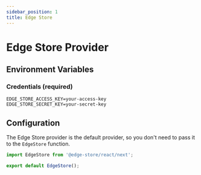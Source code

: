 ```yaml
---
sidebar_position: 1
title: Edge Store
---
```


# Edge Store Provider

## Environment Variables

### Credentials (required)

```shell title=".env"
EDGE_STORE_ACCESS_KEY=your-access-key
EDGE_STORE_SECRET_KEY=your-secret-key
```

## Configuration

The Edge Store provider is the default provider, so you don't need to pass it to the `EdgeStore` function.

```jsx title="pages/api/edgestore/[...edgestore].ts"
import EdgeStore from '@edge-store/react/next';

export default EdgeStore();
```
